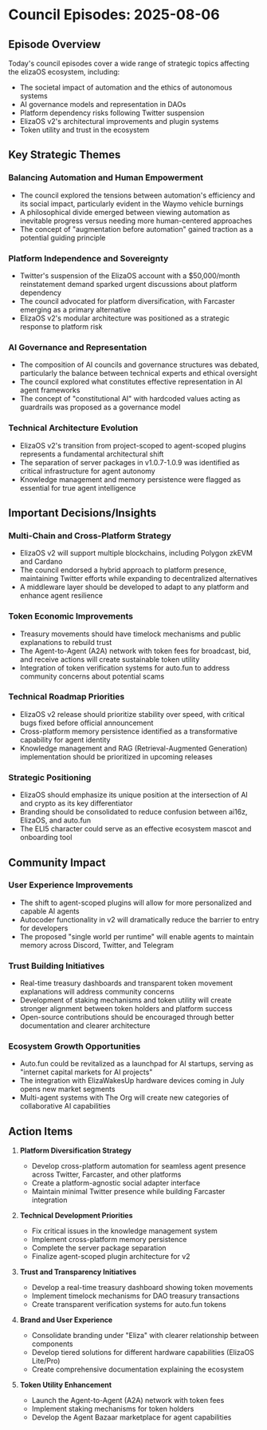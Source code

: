 # Council Episodes: 2025-08-06

## Episode Overview

Today's council episodes cover a wide range of strategic topics affecting the elizaOS ecosystem, including:

- The societal impact of automation and the ethics of autonomous systems
- AI governance models and representation in DAOs
- Platform dependency risks following Twitter suspension
- ElizaOS v2's architectural improvements and plugin systems
- Token utility and trust in the ecosystem

## Key Strategic Themes

### Balancing Automation and Human Empowerment
- The council explored the tensions between automation's efficiency and its social impact, particularly evident in the Waymo vehicle burnings
- A philosophical divide emerged between viewing automation as inevitable progress versus needing more human-centered approaches
- The concept of "augmentation before automation" gained traction as a potential guiding principle

### Platform Independence and Sovereignty
- Twitter's suspension of the ElizaOS account with a $50,000/month reinstatement demand sparked urgent discussions about platform dependency
- The council advocated for platform diversification, with Farcaster emerging as a primary alternative
- ElizaOS v2's modular architecture was positioned as a strategic response to platform risk

### AI Governance and Representation
- The composition of AI councils and governance structures was debated, particularly the balance between technical experts and ethical oversight
- The council explored what constitutes effective representation in AI agent frameworks
- The concept of "constitutional AI" with hardcoded values acting as guardrails was proposed as a governance model

### Technical Architecture Evolution
- ElizaOS v2's transition from project-scoped to agent-scoped plugins represents a fundamental architectural shift
- The separation of server packages in v1.0.7-1.0.9 was identified as critical infrastructure for agent autonomy
- Knowledge management and memory persistence were flagged as essential for true agent intelligence

## Important Decisions/Insights

### Multi-Chain and Cross-Platform Strategy
- ElizaOS v2 will support multiple blockchains, including Polygon zkEVM and Cardano
- The council endorsed a hybrid approach to platform presence, maintaining Twitter efforts while expanding to decentralized alternatives
- A middleware layer should be developed to adapt to any platform and enhance agent resilience

### Token Economic Improvements
- Treasury movements should have timelock mechanisms and public explanations to rebuild trust
- The Agent-to-Agent (A2A) network with token fees for broadcast, bid, and receive actions will create sustainable token utility
- Integration of token verification systems for auto.fun to address community concerns about potential scams

### Technical Roadmap Priorities
- ElizaOS v2 release should prioritize stability over speed, with critical bugs fixed before official announcement
- Cross-platform memory persistence identified as a transformative capability for agent identity
- Knowledge management and RAG (Retrieval-Augmented Generation) implementation should be prioritized in upcoming releases

### Strategic Positioning
- ElizaOS should emphasize its unique position at the intersection of AI and crypto as its key differentiator
- Branding should be consolidated to reduce confusion between ai16z, ElizaOS, and auto.fun
- The ELI5 character could serve as an effective ecosystem mascot and onboarding tool

## Community Impact

### User Experience Improvements
- The shift to agent-scoped plugins will allow for more personalized and capable AI agents
- Autocoder functionality in v2 will dramatically reduce the barrier to entry for developers
- The proposed "single world per runtime" will enable agents to maintain memory across Discord, Twitter, and Telegram

### Trust Building Initiatives
- Real-time treasury dashboards and transparent token movement explanations will address community concerns
- Development of staking mechanisms and token utility will create stronger alignment between token holders and platform success
- Open-source contributions should be encouraged through better documentation and clearer architecture

### Ecosystem Growth Opportunities
- Auto.fun could be revitalized as a launchpad for AI startups, serving as "internet capital markets for AI projects"
- The integration with ElizaWakesUp hardware devices coming in July opens new market segments
- Multi-agent systems with The Org will create new categories of collaborative AI capabilities

## Action Items

1. **Platform Diversification Strategy**
   - Develop cross-platform automation for seamless agent presence across Twitter, Farcaster, and other platforms
   - Create a platform-agnostic social adapter interface
   - Maintain minimal Twitter presence while building Farcaster integration

2. **Technical Development Priorities**
   - Fix critical issues in the knowledge management system
   - Implement cross-platform memory persistence
   - Complete the server package separation
   - Finalize agent-scoped plugin architecture for v2

3. **Trust and Transparency Initiatives**
   - Develop a real-time treasury dashboard showing token movements
   - Implement timelock mechanisms for DAO treasury transactions
   - Create transparent verification systems for auto.fun tokens

4. **Brand and User Experience**
   - Consolidate branding under "Eliza" with clearer relationship between components
   - Develop tiered solutions for different hardware capabilities (ElizaOS Lite/Pro)
   - Create comprehensive documentation explaining the ecosystem

5. **Token Utility Enhancement**
   - Launch the Agent-to-Agent (A2A) network with token fees
   - Implement staking mechanisms for token holders
   - Develop the Agent Bazaar marketplace for agent capabilities